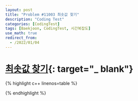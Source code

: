```yaml
---
layout: post
title: "Problem #11003 최솟값 찾기"
description: "Coding Test"
categories: [CodingTest]
tags: [Baekjoon, CodingTest, 시간복잡도]
use_math: true
redirect_from:
  - /2022/01/04
---
```


# [최솟값 찾기](https://www.acmicpc.net/problem/11003){: target="_ blank"}

{% highlight c++ linenos=table %} 

{% endhighlight %}
